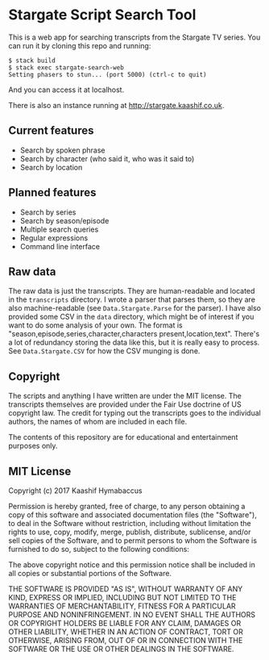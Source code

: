 # Stargate Script Search Tool

This is a web app for searching transcripts from the Stargate TV
series. You can run it by cloning this repo and running:

	$ stack build
	$ stack exec stargate-search-web
	Setting phasers to stun... (port 5000) (ctrl-c to quit)

And you can access it at localhost.

There is also an instance running at <http://stargate.kaashif.co.uk>.

## Current features

* Search by spoken phrase
* Search by character (who said it, who was it said to)
* Search by location

## Planned features

* Search by series
* Search by season/episode
* Multiple search queries
* Regular expressions
* Command line interface

## Raw data

The raw data is just the transcripts. They are human-readable and
located in the `transcripts` directory. I wrote a parser that parses
them, so they are also machine-readable (see `Data.Stargate.Parse` for
the parser). I have also provided some CSV in the `data` directory,
which might be of interest if you want to do some analysis of your
own. The format is "season,episode,series,character,characters
present,location,text". There's a lot of redundancy storing the data
like this, but it is really easy to process. See `Data.Stargate.CSV`
for how the CSV munging is done.

## Copyright

The scripts and anything I have written are under the MIT license. The
transcripts themselves are provided under the Fair Use doctrine of US
copyright law. The credit for typing out the transcripts goes to the
individual authors, the names of whom are included in each file.

The contents of this repository are for educational and entertainment
purposes only.

## MIT License
Copyright (c) 2017 Kaashif Hymabaccus

Permission is hereby granted, free of charge, to any person obtaining
a copy of this software and associated documentation files (the
"Software"), to deal in the Software without restriction, including
without limitation the rights to use, copy, modify, merge, publish,
distribute, sublicense, and/or sell copies of the Software, and to
permit persons to whom the Software is furnished to do so, subject to
the following conditions:

The above copyright notice and this permission notice shall be
included in all copies or substantial portions of the Software.

THE SOFTWARE IS PROVIDED "AS IS", WITHOUT WARRANTY OF ANY KIND,
EXPRESS OR IMPLIED, INCLUDING BUT NOT LIMITED TO THE WARRANTIES OF
MERCHANTABILITY, FITNESS FOR A PARTICULAR PURPOSE AND
NONINFRINGEMENT. IN NO EVENT SHALL THE AUTHORS OR COPYRIGHT HOLDERS BE
LIABLE FOR ANY CLAIM, DAMAGES OR OTHER LIABILITY, WHETHER IN AN ACTION
OF CONTRACT, TORT OR OTHERWISE, ARISING FROM, OUT OF OR IN CONNECTION
WITH THE SOFTWARE OR THE USE OR OTHER DEALINGS IN THE SOFTWARE.
